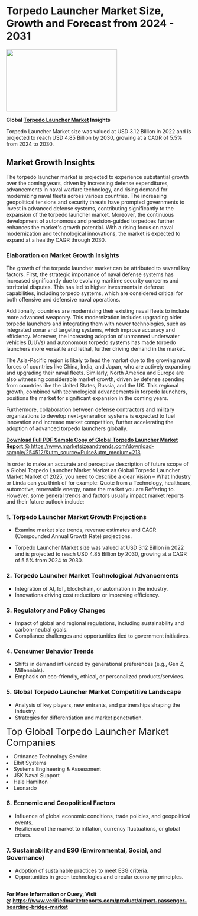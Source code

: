 <H1>Torpedo Launcher Market Size, Growth and Forecast from 2024 - 2031</H1><img class="aligncenter size-medium wp-image-584254" src="https://thirdeyenews.in/wp-content/uploads/2024/09/Global-Market-Research-300x168.jpeg" alt="" width="300" height="168" /><p><strong>Global&nbsp;<a href="https://www.marketsizeandtrends.com/download-sample/254512/&amp;utm_source=Pulse&amp;utm_medium=213">Torpedo Launcher Market</a> Insights</strong></p><p>Torpedo Launcher Market size was valued at USD 3.12 Billion in 2022 and is projected to reach USD 4.85 Billion by 2030, growing at a CAGR of 5.5% from 2024 to 2030.</p><p><h2>Market Growth Insights</h2> <p>The torpedo launcher market is projected to experience substantial growth over the coming years, driven by increasing defense expenditures, advancements in naval warfare technology, and rising demand for modernizing naval fleets across various countries. The increasing geopolitical tensions and security threats have prompted governments to invest in advanced defense systems, contributing significantly to the expansion of the torpedo launcher market. Moreover, the continuous development of autonomous and precision-guided torpedoes further enhances the market's growth potential. With a rising focus on naval modernization and technological innovations, the market is expected to expand at a healthy CAGR through 2030.</p> <p><a href="#"></a></p> <h3>Elaboration on Market Growth Insights</h3> <p>The growth of the torpedo launcher market can be attributed to several key factors. First, the strategic importance of naval defense systems has increased significantly due to evolving maritime security concerns and territorial disputes. This has led to higher investments in defense capabilities, including torpedo systems, which are considered critical for both offensive and defensive naval operations.</p> <p>Additionally, countries are modernizing their existing naval fleets to include more advanced weaponry. This modernization includes upgrading older torpedo launchers and integrating them with newer technologies, such as integrated sonar and targeting systems, which improve accuracy and efficiency. Moreover, the increasing adoption of unmanned underwater vehicles (UUVs) and autonomous torpedo systems has made torpedo launchers more versatile and lethal, further driving demand in the market.</p> <p>The Asia-Pacific region is likely to lead the market due to the growing naval forces of countries like China, India, and Japan, who are actively expanding and upgrading their naval fleets. Similarly, North America and Europe are also witnessing considerable market growth, driven by defense spending from countries like the United States, Russia, and the UK. This regional growth, combined with technological advancements in torpedo launchers, positions the market for significant expansion in the coming years.</p> <p>Furthermore, collaboration between defense contractors and military organizations to develop next-generation systems is expected to fuel innovation and increase market competition, further accelerating the adoption of advanced torpedo launchers globally.</p> <p><a href="#"></p><p><span class=""><strong>Download Full PDF Sample Copy of Global Torpedo Launcher Market Report</strong> @ <a href="https://www.marketsizeandtrends.com/download-sample/254512/&amp;utm_source=Pulse&amp;utm_medium=213" target="_blank">https://www.marketsizeandtrends.com/download-sample/254512/&amp;utm_source=Pulse&amp;utm_medium=213</a></span></p><p>In order to make an accurate and perceptive description of future scope of a Global&nbsp;Torpedo Launcher Market Market as Global&nbsp;Torpedo Launcher Market Market of 2025, you need to describe a clear Vision &ndash; What Industry or Linda can you think of for example: Quote from a Technology, healthcare, automotive, renewable energy, name the market you are Reffering to. However, some general trends and factors usually impact market reports and their future outlook include:</p><h3>1.&nbsp;<strong>Torpedo Launcher Market Growth Projections</strong></h3><ul><li>Examine market size trends, revenue estimates and CAGR (Compounded Annual Growth Rate) projections.</li><li><p>Torpedo Launcher Market size was valued at USD 3.12 Billion in 2022 and is projected to reach USD 4.85 Billion by 2030, growing at a CAGR of 5.5% from 2024 to 2030.</p></li></ul><h3>2.&nbsp;<strong>Torpedo Launcher Market Technological Advancements</strong></h3><ul><li>Integration of AI, IoT, blockchain, or automation in the industry.</li><li>Innovations driving cost reductions or improving efficiency.</li></ul><h3>3.&nbsp;<strong>Regulatory and Policy Changes</strong></h3><ul><li>Impact of global and regional regulations, including sustainability and carbon-neutral goals.</li><li>Compliance challenges and opportunities tied to government initiatives.</li></ul><h3>4.&nbsp;<strong>Consumer Behavior Trends</strong></h3><ul><li>Shifts in demand influenced by generational preferences (e.g., Gen Z, Millennials).</li><li>Emphasis on eco-friendly, ethical, or personalized products/services.</li></ul><h3>5.&nbsp;<strong>Global Torpedo Launcher Market Competitive Landscape</strong></h3><ul><li>Analysis of key players, new entrants, and partnerships shaping the industry.</li><li>Strategies for differentiation and market penetration.</li></ul><p data-pm-slice="1 1 []"><span style="color: inherit; font-family: inherit; font-size: 25px;">Top Global Torpedo Launcher Market Companies</span></p><div class="" data-test-id=""><p><li>Ordnance Technology Service</li><li> Elbit Systems</li><li> Systems Engineering & Assessment</li><li> JSK Naval Support</li><li> Hale Hamilton</li><li> Leonardo</li></p></div><h3>6.&nbsp;<strong>Economic and Geopolitical Factors</strong></h3><ul><li>Influence of global economic conditions, trade policies, and geopolitical events.</li><li>Resilience of the market to inflation, currency fluctuations, or global crises.</li></ul><h3>7.&nbsp;<strong>Sustainability and ESG (Environmental, Social, and Governance)</strong></h3><ul><li>Adoption of sustainable practices to meet ESG criteria.</li><li>Opportunities in green technologies and circular economy principles.</li></ul><h2><strong style="font-size: 14px;">For More Information or Query, Visit @&nbsp;</strong><a style="background-color: #ffffff; font-size: 14px;" href="https://www.marketsizeandtrends.com/report/torpedo-launcher-market/" target="_blank">https://www.verifiedmarketreports.com/product/airport-passenger-boarding-bridge-market</a></h2>

